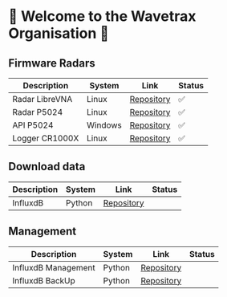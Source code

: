 # 👋 Welcome to the Wavetrax Organisation 👋

## Firmware Radars

| Description | System | Link | Status |
|-|-|-|-|
| Radar LibreVNA | Linux | [Repository](https://github.com/wavetrax-by-dramco/Radar-LibreVNA-Firmware) | ✅ |
| Radar P5024 | Linux | [Repository](https://github.com/wavetrax-by-dramco/Radar-P5024-Firmware) | ✅ |
| API P5024 | Windows | [Repository](https://github.com/wavetrax-by-dramco/API-WIN-P5024A-Firmware) | ✅ |
| Logger CR1000X | Linux | [Repository](https://github.com/wavetrax-by-dramco/Logger-CR1000X-Firmware) | ✅ |

## Download data

| Description | System | Link | Status |
|-|-|-|-|
| InfluxdB | Python | [Repository](https://github.com/wavetrax-by-dramco/Influxdb-Scripts) | |


## Management

| Description | System | Link | Status |
|-|-|-|-|
| InfluxdB Management | Python | [Repository](https://github.com/wavetrax-by-dramco/Influxdb-Scripts-Management) | |
| InfluxdB BackUp | Python | [Repository](https://github.com/wavetrax-by-dramco/Influxdb-Scripts-BackUp) | |



